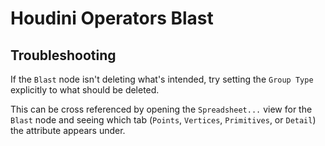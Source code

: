 # Houdini Operators Blast

## Troubleshooting

If the `Blast` node isn't deleting what's intended, try setting the `Group Type` explicitly to what should be deleted.

This can be cross referenced by opening the `Spreadsheet...` view for the `Blast` node and seeing which tab (`Points`, `Vertices`, `Primitives`, or `Detail`) the attribute appears under.
